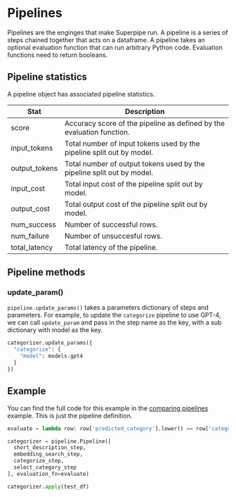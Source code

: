 # Pipelines
Pipelines are the enginges that make Superpipe run. A pipeline is a series of steps chained together that acts on a dataframe. A pipeline takes an optional evaluation function that can run arbitrary Python code. Evaluation functions need to return booleans. 

## Pipeline statistics
A pipeline object has associated pipeline statistics.

|Stat | Description
|----|-------------
|score | Accuracy score of the pipeline as defined by the evaluation function. 
|input_tokens | Total number of input tokens used by the pipeline split out by model.
|output_tokens | Total number of output tokens used by the pipeline split out by model.
|input_cost | Total input cost of the pipeline split out by model.
|output_cost|  Total output cost of the pipeline split out by model.
|num_success| Number of successful rows.
|num_failure| Number of unsuccesful rows.
|total_latency| Total latency of the pipeline.

## Pipeline methods
### update_param()
`pipeline.update_params()` takes a parameters dictionary of steps and parameters. 
For example, to update the `categorize` pipeline to use GPT-4, we can call `update_param` and pass in the step name as the key, with a sub dictionary with model as the key. 
```python
categorizer.update_params({
  "categorize": {
    "model": models.gpt4
  }
})
```


## Example
You can find the full code for this example in the [comparing pipelines](https://github.com/villagecomputing/superpipe/blob/main/examples/comparing_pipelines/furniture.ipynb) example. This is just the pipeline definition.
```python
evaluate = lambda row: row['predicted_category'].lower() == row['category_new'].lower()

categorizer = pipeline.Pipeline([
  short_description_step, 
  embedding_search_step, 
  categorize_step,
  select_category_step
], evaluation_fn=evaluate)

categorizer.apply(test_df)
```
